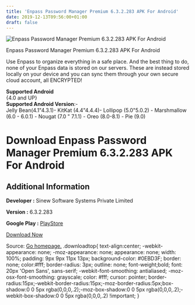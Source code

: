 ```yaml
---
title: 'Enpass Password Manager Premium 6.3.2.283 APK For Android'
date: 2019-12-13T09:56:00+01:00
draft: false
---
```


![Enpass Password Manager Premium 6.3.2.283 APK For Android](https://i0.wp.com/apkhome.net/wp-content/uploads/2019/11/Enpass-Password-Manager-Premium-6.3.2.283.png "Enpass Password Manager Premium 6.3.2.283 APK For Android")

  

Enpass Password Manager Premium 6.3.2.283 APK For Android

Use Enpass to organize everything in a safe place. And the best thing to do, none of your Enpass data is stored on our servers. These are instead stored locally on your device and you can sync them through your own secure cloud account, all ENCRYPTED!

**Supported Android**  
{4.0 and UP}  
**Supported Android Version**:-  
Jelly Bean(4.1"4.3.1)- KitKat (4.4"4.4.4)- Lollipop (5.0"5.0.2) - Marshmallow (6.0 - 6.0.1) - Nougat (7.0 " 7.1.1) - Oreo (8.0-8.1) - Pie (9.0)

Download Enpass Password Manager Premium 6.3.2.283 APK For Android
==================================================================

Additional Information
----------------------

**Developer :** Sinew Software Systems Private Limited

**Version :** 6.3.2.283

**Google Play :** [PlayStore](https://play.google.com/store/apps/details?id=io.enpass.app)

  

[Download Now](https://store4app.co/post/enpass-password-manager-premium-6-3-2-283-apk-for-android_1574866476)

  
Source: [Go homepage.](https://store4app.co/post/enpass-password-manager-premium-6-3-2-283-apk-for-android_1574866476) .downloadtop{ text-align:center; -webkit-appearance: none; -moz-appearance: none; appearance: none; width: 100%; padding: 9px 9px 11px 13px; background-color: #0EBD3F; border: none; color:#fff; border-radius: 3px; outline: none; font-weight;bold; font: 20px 'Open Sans', sans-serif; -webkit-font-smoothing: antialiased; -moz-osx-font-smoothing: grayscale; color: #fff; cursor: pointer; border-radius:15px;-webkit-border-radius:15px;-moz-border-radius:5px;box-shadow:0 0 5px rgba(0,0,0,.2);-moz-box-shadow:0 0 5px rgba(0,0,0,.2);-webkit-box-shadow:0 0 5px rgba(0,0,0,.2) !important; }